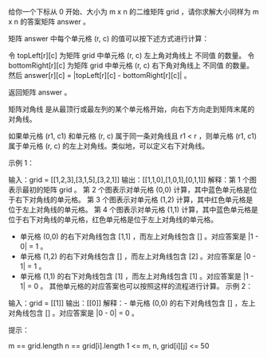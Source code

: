 给你一个下标从 0 开始、大小为 m x n 的二维矩阵 grid ，请你求解大小同样为 m x n 的答案矩阵 answer 。

矩阵 answer 中每个单元格 (r, c) 的值可以按下述方式进行计算：

令 topLeft[r][c] 为矩阵 grid 中单元格 (r, c) 左上角对角线上 不同值 的数量。
令 bottomRight[r][c] 为矩阵 grid 中单元格 (r, c) 右下角对角线上 不同值 的数量。
然后 answer[r][c] = |topLeft[r][c] - bottomRight[r][c]| 。

返回矩阵 answer 。

矩阵对角线 是从最顶行或最左列的某个单元格开始，向右下方向走到矩阵末尾的对角线。

如果单元格 (r1, c1) 和单元格 (r, c) 属于同一条对角线且 r1 < r ，则单元格 (r1, c1) 属于单元格 (r, c) 的左上对角线。类似地，可以定义右下对角线。

示例 1：

输入：grid = [[1,2,3],[3,1,5],[3,2,1]]
输出：[[1,1,0],[1,0,1],[0,1,1]]
解释：第 1 个图表示最初的矩阵 grid 。
第 2 个图表示对单元格 (0,0) 计算，其中蓝色单元格是位于右下对角线的单元格。
第 3 个图表示对单元格 (1,2) 计算，其中红色单元格是位于左上对角线的单元格。
第 4 个图表示对单元格 (1,1) 计算，其中蓝色单元格是位于右下对角线的单元格，红色单元格是位于左上对角线的单元格。

- 单元格 (0,0) 的右下对角线包含 [1,1] ，而左上对角线包含 [] 。对应答案是 |1 - 0| = 1 。
- 单元格 (1,2) 的右下对角线包含 [] ，而左上对角线包含 [2] 。对应答案是 |0 - 1| = 1 。
- 单元格 (1,1) 的右下对角线包含 [1] ，而左上对角线包含 [1] 。对应答案是 |1 - 1| = 0 。
  其他单元格的对应答案也可以按照这样的流程进行计算。
  示例 2：

输入：grid = [[1]]
输出：[[0]]
解释：- 单元格 (0,0) 的右下对角线包含 [] ，左上对角线包含 [] 。对应答案是 |0 - 0| = 0 。

提示：

m == grid.length
n == grid[i].length
1 <= m, n, grid[i][j] <= 50
